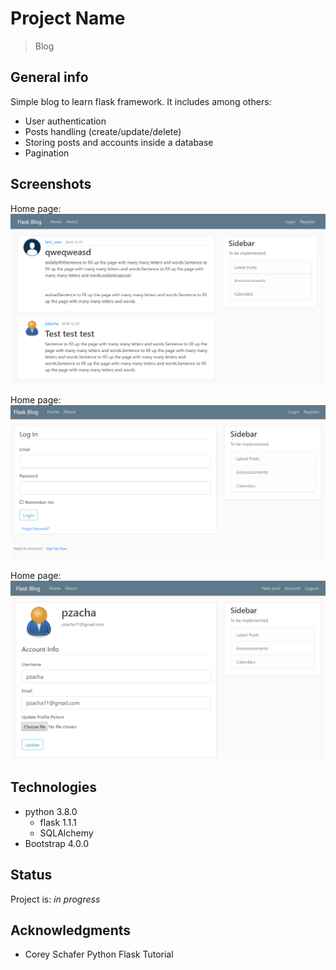# Project Name
> Blog

## General info
Simple blog to learn flask framework. It includes among others:
* User authentication
* Posts handling (create/update/delete)
* Storing posts and accounts inside a database
* Pagination


## Screenshots
Home page:
![home](./img/home.png)

Home page:
![login](./img/login.png)

Home page:
![account](./img/account.png)

## Technologies
* python 3.8.0
	* flask 1.1.1
	* SQLAlchemy
* Bootstrap 4.0.0


## Status
Project is: _in progress_

## Acknowledgments

* Corey Schafer Python Flask Tutorial
